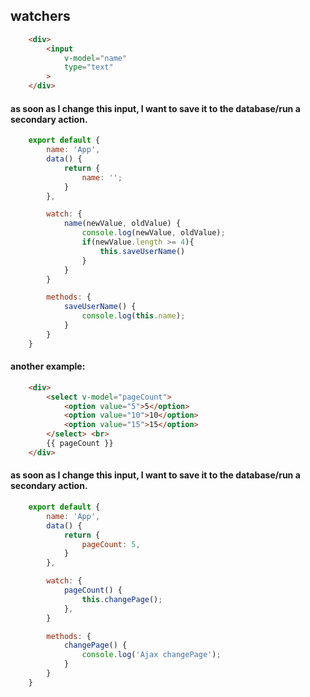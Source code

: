 ## watchers
```html
    <div>
        <input 
            v-model="name"
            type="text"
        >
    </div>
```
#### as soon as I change this input, I want to save it to the database/run a secondary action.
```js
    export default {
        name: 'App',
        data() {
            return {
                name: '';
            }
        },

        watch: {
            name(newValue, oldValue) { 
                console.log(newValue, oldValue);
                if(newValue.length >= 4){
                    this.saveUserName()
                }
            }
        }

        methods: {
            saveUserName() {
                console.log(this.name);
            }
        }
    }
```
#### another example:
```html
    <div>
        <select v-model="pageCount">
            <option value="5">5</option>
            <option value="10">10</option>
            <option value="15">15</option>
        </select> <br>
        {{ pageCount }}
    </div>
```
#### as soon as I change this input, I want to save it to the database/run a secondary action.
```js
    export default {
        name: 'App',
        data() {
            return {
                pageCount: 5,
            }
        },

        watch: {
            pageCount() {
                this.changePage();
            },
        }

        methods: {
            changePage() {
                console.log('Ajax changePage');
            }
        }
    }
```